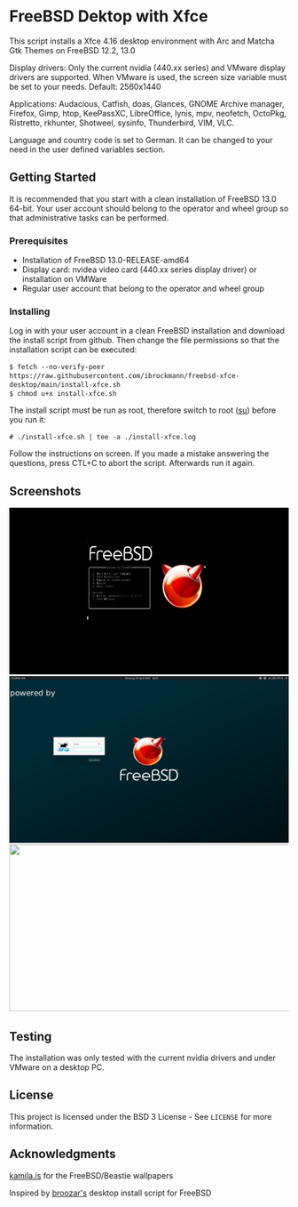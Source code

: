 # FreeBSD Dektop with Xfce

This script installs a Xfce 4.16 desktop environment with Arc and Matcha Gtk Themes on FreeBSD 12.2, 13.0

Display drivers: Only the current nvidia (440.xx series) and VMware display drivers are supported. When VMware is used, the screen size variable must be set to your needs.
Default: 2560x1440

Applications: Audacious, Catfish, doas, Glances, GNOME Archive manager, Firefox, Gimp, htop, KeePassXC, LibreOffice, lynis, mpv, neofetch, OctoPkg, Ristretto, rkhunter, Shotweel, sysinfo, Thunderbird, VIM, VLC.

Language and country code is set to German. It can be changed to your need in
the user defined variables section.



## Getting Started

It is recommended that you start with a clean installation of FreeBSD 13.0 64-bit. Your user account should belong to the operator and wheel group so that administrative tasks can be performed.

### Prerequisites

- Installation of FreeBSD 13.0-RELEASE-amd64
- Display card: nvidea video card (440.xx series display driver) or installation on  VMWare
- Regular user account that belong to the operator and wheel group

### Installing

Log in with your user account in a clean FreeBSD installation and download the install script from github. Then change the file permissions so that the installation script can be executed:

```
$ fetch --no-verify-peer https://raw.githubusercontent.com/ibrockmann/freebsd-xfce-desktop/main/install-xfce.sh
$ chmod u+x install-xfce.sh
```

The install script must be run as root, therefore switch to root ([su](https://www.freebsd.org/cgi/man.cgi?query=su&apropos=0&sektion=0&manpath=FreeBSD+13.0-current&arch=default&format=html)) before you run it:

```
# ./install-xfce.sh | tee -a ./install-xfce.log
```

Follow the instructions on screen. If you made a mistake answering the questions, press  CTL+C to abort the script. Afterwards run it again.



## Screenshots

<img src="./screenshots/bootscreen.png" width="600" height="300"/>

<img src="./screenshots/loginscreen.png" width="600" height="300"/>

<img src="./screenshots/desktop.png" width="600" height="300"/>

## Testing

The installation was only tested with the current nvidia drivers and under VMware on a desktop PC.

## License

This project is licensed under the BSD 3 License - See ``LICENSE`` for more information.

## Acknowledgments

[kamila.is](https://kamila.is/making/freebsd-wallpapers/) for the FreeBSD/Beastie wallpapers

Inspired by [broozar's](https://github.com/broozar/installDesktopFreeBSD)  desktop install script for FreeBSD
